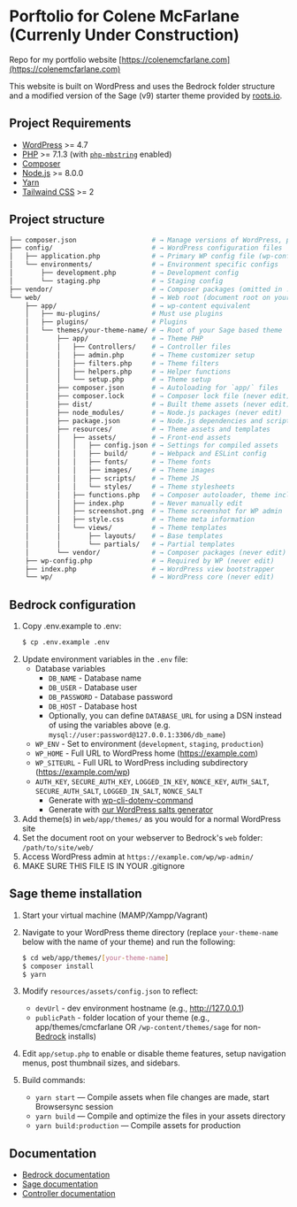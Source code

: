 # Porftolio for Colene McFarlane (Currenly Under Construction)

Repo for my portfolio website [https://colenemcfarlane.com](https://colenemcfarlane.com)

This website is built on WordPress and uses the Bedrock folder structure and a modified version of the Sage (v9) starter theme provided by [roots.io](https://root.io).

## Project Requirements

* [WordPress](https://wordpress.org/) >= 4.7
* [PHP](https://secure.php.net/manual/en/install.php) >= 7.1.3 (with [`php-mbstring`](https://secure.php.net/manual/en/book.mbstring.php) enabled)
* [Composer](https://getcomposer.org/download/)
* [Node.js](http://nodejs.org/) >= 8.0.0
* [Yarn](https://yarnpkg.com/en/docs/install)
* [Tailwaind CSS](https://tailwindcss.com/docs/installation) >= 2


## Project structure

```sh
├── composer.json                   # → Manage versions of WordPress, plugins & dependencies
├── config/                         # → WordPress configuration files
│   ├── application.php             # → Primary WP config file (wp-config.php equivalent)
│   └── environments/               # → Environment specific configs
│       ├── development.php         # → Development config
│       └── staging.php             # → Staging config
├── vendor/                         # → Composer packages (omitted in .gitignore, but never edit)
└── web/                            # → Web root (document root on your webserver)
    ├── app/                        # → wp-content equivalent
    │   ├── mu-plugins/             # Must use plugins
    │   ├── plugins/                # Plugins
    │   └── themes/your-theme-name/ # → Root of your Sage based theme
    │       ├── app/                # → Theme PHP
    │       │   ├── Controllers/    # → Controller files
    │       │   ├── admin.php       # → Theme customizer setup
    │       │   ├── filters.php     # → Theme filters
    │       │   ├── helpers.php     # → Helper functions
    │       │   └── setup.php       # → Theme setup
    │       ├── composer.json       # → Autoloading for `app/` files
    │       ├── composer.lock       # → Composer lock file (never edit)
    │       ├── dist/               # → Built theme assets (never edit)
    │       ├── node_modules/       # → Node.js packages (never edit)
    │       ├── package.json        # → Node.js dependencies and scripts
    │       ├── resources/          # → Theme assets and templates
    │       │   ├── assets/         # → Front-end assets
    │       │   │   ├── config.json # → Settings for compiled assets
    │       │   │   ├── build/      # → Webpack and ESLint config
    │       │   │   ├── fonts/      # → Theme fonts
    │       │   │   ├── images/     # → Theme images
    │       │   │   ├── scripts/    # → Theme JS
    │       │   │   └── styles/     # → Theme stylesheets
    │       │   ├── functions.php   # → Composer autoloader, theme includes
    │       │   ├── index.php       # → Never manually edit
    │       │   ├── screenshot.png  # → Theme screenshot for WP admin
    │       │   ├── style.css       # → Theme meta information
    │       │   └── views/          # → Theme templates
    │       │       ├── layouts/    # → Base templates
    │       │       └── partials/   # → Partial templates
    │       └── vendor/             # → Composer packages (never edit)
    ├── wp-config.php               # → Required by WP (never edit)
    ├── index.php                   # → WordPress view bootstrapper
    └── wp/                         # → WordPress core (never edit)
```

## Bedrock configuration
1. Copy .env.example to .env:
    ```sh
    $ cp .env.example .env
    ```
2. Update environment variables in the `.env` file:
    * Database variables
      * `DB_NAME` - Database name
      * `DB_USER` - Database user
      * `DB_PASSWORD` - Database password
      * `DB_HOST` - Database host
      * Optionally, you can define `DATABASE_URL` for using a DSN instead of using the variables above (e.g. `mysql://user:password@127.0.0.1:3306/db_name`)
    * `WP_ENV` - Set to environment (`development`, `staging`, `production`)
    * `WP_HOME` - Full URL to WordPress home (https://example.com)
    * `WP_SITEURL` - Full URL to WordPress including subdirectory (https://example.com/wp)
    * `AUTH_KEY`, `SECURE_AUTH_KEY`, `LOGGED_IN_KEY`, `NONCE_KEY`, `AUTH_SALT`, `SECURE_AUTH_SALT`, `LOGGED_IN_SALT`, `NONCE_SALT`
      * Generate with [wp-cli-dotenv-command](https://github.com/aaemnnosttv/wp-cli-dotenv-command)
      * Generate with [our WordPress salts generator](https://roots.io/salts.html)
3. Add theme(s) in `web/app/themes/` as you would for a normal WordPress site
4. Set the document root on your webserver to Bedrock's `web` folder: `/path/to/site/web/`
5. Access WordPress admin at `https://example.com/wp/wp-admin/`
6. MAKE SURE THIS FILE IS IN YOUR .gitignore

## Sage theme installation

1. Start your virtual machine (MAMP/Xampp/Vagrant) 
2. Navigate to your WordPress theme directory (replace `your-theme-name` below with the name of your theme) and run the following:

    ```sh
    $ cd web/app/themes/[your-theme-name]
    $ composer install
    $ yarn
    ```
3. Modify `resources/assets/config.json` to reflect:
    * `devUrl` - dev environment hostname (e.g., http://127.0.0.1)
    * `publicPath` - folder location of your theme (e.g., app/themes/cmcfarlane OR `/wp-content/themes/sage` for non-[Bedrock](https://roots.io/bedrock/) installs)
4. Edit `app/setup.php` to enable or disable theme features, setup navigation menus, post thumbnail sizes, and sidebars.
5. Build commands:
    * `yarn start` — Compile assets when file changes are made, start Browsersync session
    * `yarn build` — Compile and optimize the files in your assets directory
    * `yarn build:production` — Compile assets for production

## Documentation
* [Bedrock documentation](https://roots.io/bedrock/docs/)
* [Sage documentation](https://roots.io/sage/docs/)
* [Controller documentation](https://github.com/soberwp/controller#usage)
